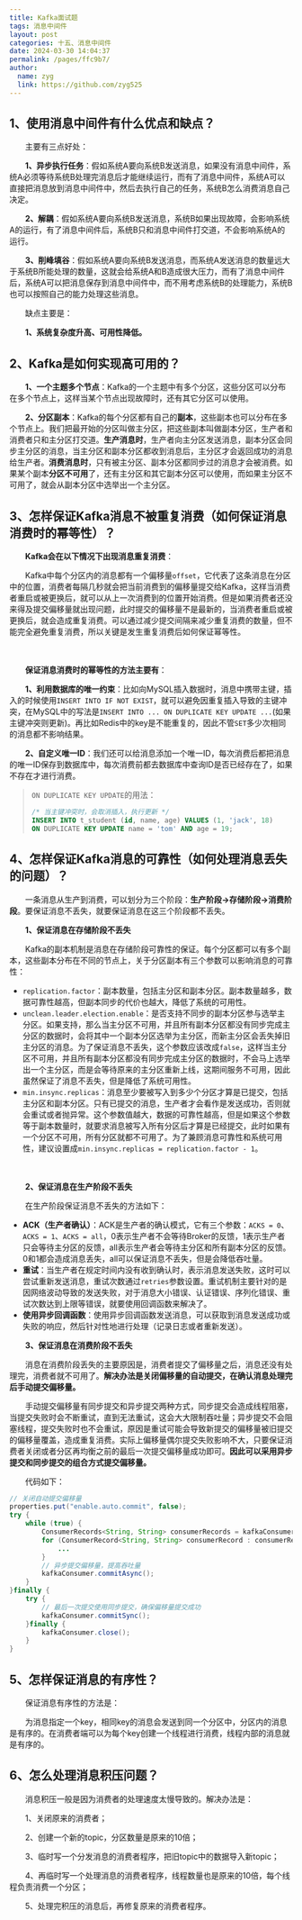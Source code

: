 ```yaml
---
title: Kafka面试题
tags: 消息中间件
layout: post
categories: 十五、消息中间件
date: 2024-03-30 14:04:37
permalink: /pages/ffc9b7/
author: 
  name: zyg
  link: https://github.com/zyg525
---
```




## 1、使用消息中间件有什么优点和缺点？

　　主要有三点好处：

　　**1、异步执行任务**：假如系统A要向系统B发送消息，如果没有消息中间件，系统A必须等待系统B处理完消息后才能继续运行，而有了消息中间件，系统A可以直接把消息放到消息中间件中，然后去执行自己的任务，系统B怎么消费消息自己决定。

　　**2、解耦**：假如系统A要向系统B发送消息，系统B如果出现故障，会影响系统A的运行，有了消息中间件后，系统B只和消息中间件打交道，不会影响系统A的运行。

　　**3、削峰填谷**：假如系统A要向系统B发送消息，而系统A发送消息的数量远大于系统B所能处理的数量，这就会给系统A和B造成很大压力，而有了消息中间件后，系统A可以把消息保存到消息中间件中，而不用考虑系统B的处理能力，系统B也可以按照自己的能力处理这些消息。

　　缺点主要是：

　　**1、系统复杂度升高、可用性降低。**

## 2、Kafka是如何实现高可用的？

　　**1、一个主题多个节点**：Kafka的一个主题中有多个分区，这些分区可以分布在多个节点上，这样当某个节点出现故障时，还有其它分区可以使用。

　　**2、分区副本**：Kafka的每个分区都有自己的**副本**，这些副本也可以分布在多个节点上。我们把最开始的分区叫做主分区，把这些副本叫做副本分区，生产者和消费者只和主分区打交道。**生产消息时**，生产者向主分区发送消息，副本分区会同步主分区的消息，当主分区和副本分区都收到消息后，主分区才会返回成功的消息给生产者。**消费消息时**，只有被主分区、副本分区都同步过的消息才会被消费。如果某个副本**分区不可用**了，还有主分区和其它副本分区可以使用，而如果主分区不可用了，就会从副本分区中选举出一个主分区。

## 3、怎样保证Kafka消息不被重复消费（如何保证消息消费时的幂等性）？

　　**Kafka会在以下情况下出现消息重复消费**：

　　Kafka中每个分区内的消息都有一个偏移量`offset`，它代表了这条消息在分区中的位置，消费者每隔几秒就会把当前消费到的偏移量提交给Kafka，这样当消费者重启或被更换后，就可以从上一次消费到的位置开始消费。但是如果消费者还没来得及提交偏移量就出现问题，此时提交的偏移量不是最新的，当消费者重启或被更换后，就会造成重复消费。可以通过减少提交间隔来减少重复消费的数量，但不能完全避免重复消费，所以关键是发生重复消费后如何保证幂等性。

　

　　**保证消息消费时的幂等性的方法主要有**：

　　**1、利用数据库的唯一约束**：比如向MySQL插入数据时，消息中携带主键，插入的时候使用`INSERT INTO IF NOT EXIST`，就可以避免因重复插入导致的主键冲突，在MySQL中的写法是`INSERT INTO ... ON DUPLICATE KEY UPDATE ...`(如果主键冲突则更新)。再比如Redis中的key是不能重复的，因此不管`SET`多少次相同的消息都不影响结果。

　　**2、自定义唯一ID**：我们还可以给消息添加一个唯一ID，每次消费后都把消息的唯一ID保存到数据库中，每次消费前都去数据库中查询ID是否已经存在了，如果不存在才进行消费。

> `ON DUPLICATE KEY UPDATE`的用法：
> ```sql
> /* 当主键冲突时，会取消插入，执行更新 */
> INSERT INTO t_student (id, name, age) VALUES (1, 'jack', 18)
> ON DUPLICATE KEY UPDATE name = 'tom' AND age = 19;
## 4、怎样保证Kafka消息的可靠性（如何处理消息丢失的问题）？

　　一条消息从生产到消费，可以划分为三个阶段：**生产阶段->存储阶段->消费阶段**。要保证消息不丢失，就要保证消息在这三个阶段都不丢失。

　　**1、保证消息在存储阶段不丢失**

　　Kafka的副本机制是消息在存储阶段可靠性的保证。每个分区都可以有多个副本，这些副本分布在不同的节点上，关于分区副本有三个参数可以影响消息的可靠性：

- `replication.factor`：副本数量，包括主分区和副本分区。副本数量越多，数据可靠性越高，但副本同步的代价也越大，降低了系统的可用性。
- `unclean.leader.election.enable`：是否支持不同步的副本分区参与选举主分区。如果支持，那么当主分区不可用，并且所有副本分区都没有同步完成主分区的数据时，会将其中一个副本分区选举为主分区，而新主分区会丢失掉旧主分区的消息。为了保证消息不丢失，这个参数应该改成`false`，这样当主分区不可用，并且所有副本分区都没有同步完成主分区的数据时，不会马上选举出一个主分区，而是会等待原来的主分区重新上线，这期间服务不可用，因此虽然保证了消息不丢失，但是降低了系统可用性。
- `min.insync.replicas`：消息至少要被写入到多少个分区才算是已提交，包括主分区和副本分区。只有已提交的消息，生产者才会看作是发送成功，否则就会重试或者抛异常。这个参数值越大，数据的可靠性越高，但是如果这个参数等于副本数量时，就要求消息被写入所有分区后才算是已经提交，此时如果有一个分区不可用，所有分区就都不可用了。为了兼顾消息可靠性和系统可用性，建议设置成`min.insync.replicas = replication.factor - 1`。

　

　　**2、保证消息在生产阶段不丢失**

　　在生产阶段保证消息不丢失的方法如下：

- **ACK（生产者确认）**：ACK是生产者的确认模式，它有三个参数：`ACKS = 0`、`ACKS = 1`、`ACKS = all`，0表示生产者不会等待Broker的反馈，1表示生产者只会等待主分区的反馈，all表示生产者会等待主分区和所有副本分区的反馈。0和1都会造成消息丢失，all可以保证消息不丢失，但是会降低吞吐量。
- **重试**：当生产者在规定时间内没有收到确认时，表示消息发送失败，这时可以尝试重新发送消息，重试次数通过`retries`参数设置。重试机制主要针对的是因网络波动导致的发送失败，对于消息大小错误、认证错误、序列化错误、重试次数达到上限等错误，就要使用回调函数来解决了。
- **使用异步回调函数**：使用异步回调函数发送消息，可以获取到消息发送成功或失败的响应，然后针对性地进行处理（记录日志或者重新发送）。
　

　　**3、保证消息在消费阶段不丢失**

　　消息在消费阶段丢失的主要原因是，消费者提交了偏移量之后，消息还没有处理完，消费者就不可用了。**解决办法是关闭偏移量的自动提交，在确认消息处理完后手动提交偏移量。**

　　手动提交偏移量有同步提交和异步提交两种方式，同步提交会造成线程阻塞，当提交失败时会不断重试，直到无法重试，这会大大限制吞吐量；异步提交不会阻塞线程，提交失败时也不会重试，原因是重试可能会导致新提交的偏移量被旧提交的偏移量覆盖，造成重复消费。实际上偏移量偶尔提交失败影响不大，只要保证消费者关闭或者分区再均衡之前的最后一次提交偏移量成功即可。**因此可以采用异步提交和同步提交的组合方式提交偏移量。**

　　代码如下：

```java
// 关闭自动提交偏移量
properties.put("enable.auto.commit", false);
try {
    while (true) {
        ConsumerRecords<String, String> consumerRecords = kafkaConsumer.poll(100);
        for (ConsumerRecord<String, String> consumerRecord : consumerRecords) {
            ...
        }
        // 异步提交偏移量，提高吞吐量
        kafkaConsumer.commitAsync();
    }
}finally {
    try {
        // 最后一次提交使用同步提交，确保偏移量提交成功
        kafkaConsumer.commitSync();
    }finally {
        kafkaConsumer.close();
    }
}
```

## 5、怎样保证消息的有序性？

　　保证消息有序性的方法是：

　　为消息指定一个key，相同key的消息会发送到同一个分区中，分区内的消息是有序的。在消费者端可以为每个key创建一个线程进行消费，线程内部的消息就是有序的。

## 6、怎么处理消息积压问题？

　　消息积压一般是因为消费者的处理速度太慢导致的。解决办法是：

　　1、关闭原来的消费者；

　　2、创建一个新的topic，分区数量是原来的10倍；

　　3、临时写一个分发消息的消费者程序，把旧topic中的数据导入新topic；

　　4、再临时写一个处理消息的消费者程序，线程数量也是原来的10倍，每个线程负责消费一个分区；

　　5、处理完积压的消息后，再修复原来的消费者程序。



